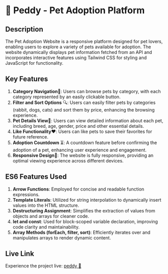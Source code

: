 # 🐾 Peddy - Pet Adoption Platform 
## Description
The Pet Adoption Website is a responsive platform designed for pet lovers, enabling users to explore a variety of pets available for adoption. The website dynamically displays pet information fetched from an API and incorporates interactive features using Tailwind CSS for styling and JavaScript for functionality.

## Key Features
1. **Category Navigation**🐾: Users can browse pets by category, with each category represented by an easily clickable button.
2. **Filter and Sort Options**  🔍: Users can easily filter pets by categories (rabbit, dogs, cats) and sort them by price, enhancing the browsing experience.
3. **Pet Details View**🐶: Users can view detailed information about each pet, including breed, age, gender, price and other essential details.
4. **Like Functionality**❤️: Users can like pets to save their favorites for future reference.
5. **Adoption Countdown** ⏳: A countdown feature before confirming the adoption of a pet, enhancing user experience and engagement.
6. **Responsive Design**📱: The website is fully responsive, providing an optimal viewing experience across different devices.

## ES6 Features Used
1. **Arrow Functions**: Employed for concise and readable function expressions.
2. **Template Literals**: Utilized for string interpolation to dynamically insert values into the HTML structure.
3. **Destructuring Assignment**: Simplifies the extraction of values from objects and arrays for cleaner code.
4. **let and const**: Used for block-scoped variable declaration, improving code clarity and maintainability.
5. **Array Methods (forEach, filter, sort)**: Efficiently iterates over and manipulates arrays to render dynamic content.

## Live Link
Experience the project live: [peddy 🐶](https://pet-adoption-rahul-khan-suvo.netlify.app/)

